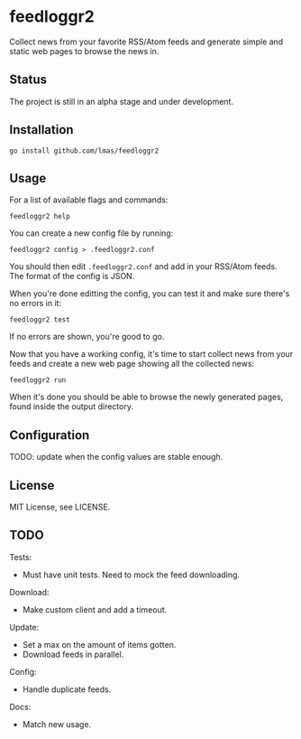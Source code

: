 
feedloggr2
================================================================================

Collect news from your favorite RSS/Atom feeds and generate simple and static
web pages to browse the news in.

Status
--------------------------------------------------------------------------------

The project is still in an alpha stage and under development.

Installation
--------------------------------------------------------------------------------

    go install github.com/lmas/feedloggr2

Usage
--------------------------------------------------------------------------------

For a list of available flags and commands:

    feedloggr2 help

You can create a new config file by running:

    feedloggr2 config > .feedloggr2.conf

You should then edit `.feedloggr2.conf` and add in your RSS/Atom feeds.
The format of the config is JSON.

When you're done editting the config, you can test it and make sure there's no
errors in it:

    feedloggr2 test

If no errors are shown, you're good to go.

Now that you have a working config, it's time to start collect news from your
feeds and create a new web page showing all the collected news:

    feedloggr2 run

When it's done you should be able to browse the newly generated pages, found
inside the output directory.

Configuration
--------------------------------------------------------------------------------

TODO: update when the config values are stable enough.

License
--------------------------------------------------------------------------------

MIT License, see LICENSE.

TODO
--------------------------------------------------------------------------------

Tests:
- Must have unit tests. Need to mock the feed downloading.

Download:
- Make custom client and add a timeout.

Update:
- Set a max on the amount of items gotten.
- Download feeds in parallel.

Config:
- Handle duplicate feeds.

Docs:
- Match new usage.
